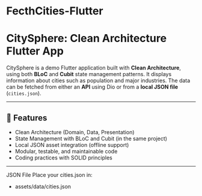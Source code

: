 # FecthCities-Flutter
# CitySphere: Clean Architecture Flutter App

CitySphere is a demo Flutter application built with **Clean Architecture**, using both **BLoC** and **Cubit** state management patterns. It displays information about cities such as population and major industries. The data can be fetched from either an **API** using Dio or from a **local JSON file** (`cities.json`).

---

## 🔧 Features

- Clean Architecture (Domain, Data, Presentation)
- State Management with BLoC and Cubit (in the same project)
- Local JSON asset integration (offline support)
- Modular, testable, and maintainable code
- Coding practices with SOLID principles

---

JSON File
Place your cities.json in:
- assets/data/cities.json
